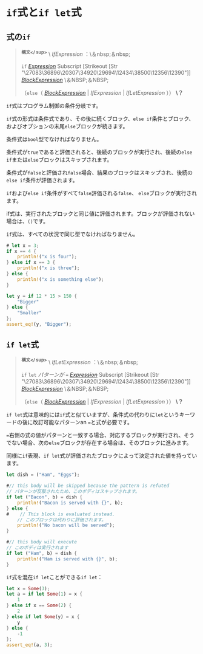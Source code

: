 # <!--`if` and `if let` expressions--> `if`式と`if let`式

## <!--`if` expressions--> 式の`if`

> <!--**<sup>Syntax</sup>** \  _IfExpression_ :\ &nbsp;&nbsp;-->
> **<sup>構文</ sup>** \  _IfExpression_ ：\＆nbsp;＆nbsp;
> <!--`if` [_Expression_] Subscript [Strikeout [Str "except",Space,Str "struct",Space,Str "expression"]] [_BlockExpression_] \ &nbsp;&nbsp;-->
> `if` [_Expression_] Subscript [Strikeout [Str "\27083\36896\20307\34920\29694\12434\38500\12356\12390"]] [_BlockExpression_] \＆NBSP;＆NBSP;
> <!--(`else` ([_BlockExpression_] |  _IfExpression_  |  _IfLetExpression_ ))  __\?__ -->
> （`else`（ [_BlockExpression_] |  _IfExpression_  |  _IfLetExpression_ ））  __\？__ 

<!--An `if` expression is a conditional branch in program control.-->
`if`式はプログラム制御の条件分岐です。
<!--The form of an `if` expression is a condition expression, followed by a consequent block, any number of `else if` conditions and blocks, and an optional trailing `else` block.-->
`if`式の形式は条件式であり、その後に続くブロック、`else if`条件とブロック、およびオプションの末尾`else`ブロックが続きます。
<!--The condition expressions must have type `bool`.-->
条件式は`bool`型でなければなりません。
<!--If a condition expression evaluates to `true`, the consequent block is executed and any subsequent `else if` or `else` block is skipped.-->
条件式が`true`であると評価されると、後続のブロックが実行され、後続の`else if`または`else`ブロックはスキップされます。
<!--If a condition expression evaluates to `false`, the consequent block is skipped and any subsequent `else if` condition is evaluated.-->
条件式が`false`と評価され`false`場合、結果のブロックはスキップされ、後続の`else if`条件が評価されます。
<!--If all `if` and `else if` conditions evaluate to `false` then any `else` block is executed.-->
`if`および`else if`条件がすべて`false`評価される`false`、 `else`ブロックが実行されます。
<!--An if expression evaluates to the same value as the executed block, or `()` if no block is evaluated.-->
if式は、実行されたブロックと同じ値に評価されます。ブロックが評価されない場合は、`()`です。
<!--An `if` expression must have the same type in all situations.-->
`if`式は、すべての状況で同じ型でなければなりません。

```rust
# let x = 3;
if x == 4 {
    println!("x is four");
} else if x == 3 {
    println!("x is three");
} else {
    println!("x is something else");
}

let y = if 12 * 15 > 150 {
    "Bigger"
} else {
    "Smaller"
};
assert_eq!(y, "Bigger");
```

## <!--`if let` expressions--> `if let`式

> <!--**<sup>Syntax</sup>** \  _IfLetExpression_ :\ &nbsp;&nbsp;-->
> **<sup>構文</ sup>** \  _IfLetExpression_ ：\＆nbsp;＆nbsp;
> <!--`if` `let`  _Pattern_  `=` [_Expression_] Subscript [Strikeout [Str "except",Space,Str "struct",Space,Str "expression"]] [_BlockExpression_] \ &nbsp;&nbsp;-->
> `if` `let`  _パターンが_  `=` [_Expression_] Subscript [Strikeout [Str "\27083\36896\20307\34920\29694\12434\38500\12356\12390"]] [_BlockExpression_] \＆NBSP;＆NBSP;
> <!--(`else` ([_BlockExpression_] |  _IfExpression_  |  _IfLetExpression_ ))  __\?__ -->
> （`else`（ [_BlockExpression_] |  _IfExpression_  |  _IfLetExpression_ ））  __\？__ 

<!--An `if let` expression is semantically similar to an `if` expression but in place of a condition expression it expects the keyword `let` followed by a refutable pattern, an `=` and an expression.-->
`if let`式は意味的には`if`式と似ていますが、条件式の代わりに`let`というキーワードの後に​​改訂可能なパターンan `=`と式が必要です。
<!--If the value of the expression on the right hand side of the `=` matches the pattern, the corresponding block will execute, otherwise flow proceeds to the following `else` block if it exists.-->
`=`右側の式の値がパターンと一致する場合、対応するブロックが実行され、そうでない場合、次の`else`ブロックが存在する場合は、そのブロックに進みます。
<!--Like `if` expressions, `if let` expressions have a value determined by the block that is evaluated.-->
同様に`if`表現、`if let`式が評価されたブロックによって決定された値を持っています。

```rust
let dish = ("Ham", "Eggs");

#// this body will be skipped because the pattern is refuted
// パターンが反駁されたため、このボディはスキップされます。
if let ("Bacon", b) = dish {
    println!("Bacon is served with {}", b);
} else {
#    // This block is evaluated instead.
    // このブロックは代わりに評価されます。
    println!("No bacon will be served");
}

#// this body will execute
// このボディは実行されます
if let ("Ham", b) = dish {
    println!("Ham is served with {}", b);
}
```

<!--`if` and `if let` expressions can be intermixed:-->
`if`式を混在`if let`ことができる`if let`：

```rust
let x = Some(3);
let a = if let Some(1) = x {
    1
} else if x == Some(2) {
    2
} else if let Some(y) = x {
    y
} else {
    -1
};
assert_eq!(a, 3);
```

<!--[_Expression_]: expressions.html
 [_BlockExpression_]: expressions/block-expr.html
-->
[_Expression_]: expressions.html
 [_BlockExpression_]: expressions/block-expr.html

